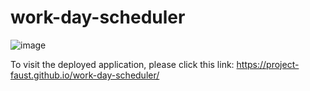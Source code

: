 # work-day-scheduler

![image](https://user-images.githubusercontent.com/30759236/221586324-ade67be6-238b-48a5-91eb-8759ea099c04.png)

To visit the deployed application, please click this link: https://project-faust.github.io/work-day-scheduler/ 
